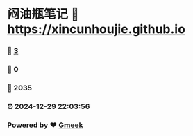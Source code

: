 # 闷油瓶笔记 :link: https://xincunhoujie.github.io 
### :page_facing_up: [3](https://xincunhoujie.github.io/tag.html) 
### :speech_balloon: 0 
### :hibiscus: 2035 
### :alarm_clock: 2024-12-29 22:03:56 
### Powered by :heart: [Gmeek](https://github.com/Meekdai/Gmeek)
